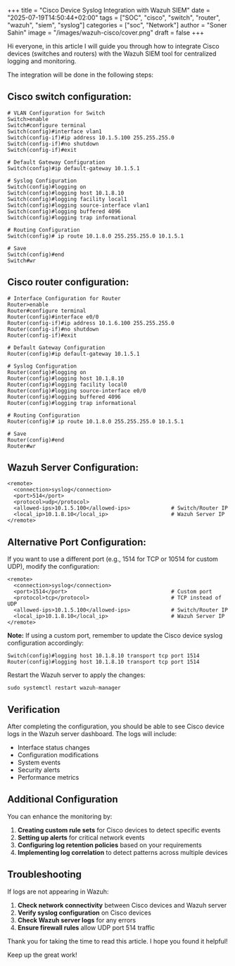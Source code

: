 +++
title = "Cisco Device Syslog Integration with Wazuh SIEM"
date = "2025-07-19T14:50:44+02:00"
tags = ["SOC", "cisco", "switch", "router", "wazuh", "siem", "syslog"]
categories = ["soc", "Network"]
author = "Soner Sahin"
image = "/images/wazuh-cisco/cover.png"
draft = false
+++ 


Hi everyone, in this article I will guide you through how to integrate Cisco devices (switches and routers) with the Wazuh SIEM tool for centralized logging and monitoring.

The integration will be done in the following steps:

## **Cisco switch configuration:**

```
# VLAN Configuration for Switch
Switch>enable
Switch#configure terminal
Switch(config)#interface vlan1
Switch(config-if)#ip address 10.1.5.100 255.255.255.0
Switch(config-if)#no shutdown
Switch(config-if)#exit

# Default Gateway Configuration
Switch(config)#ip default-gateway 10.1.5.1

# Syslog Configuration
Switch(config)#logging on
Switch(config)#logging host 10.1.8.10
Switch(config)#logging facility local1
Switch(config)#logging source-interface vlan1
Switch(config)#logging buffered 4096
Switch(config)#logging trap informational

# Routing Configuration
Switch(config)# ip route 10.1.8.0 255.255.255.0 10.1.5.1

# Save 
Switch(config)#end
Switch#wr
```

## **Cisco router configuration:**

```
# Interface Configuration for Router
Router>enable
Router#configure terminal
Router(config)#interface e0/0
Router(config-if)#ip address 10.1.6.100 255.255.255.0
Router(config-if)#no shutdown
Router(config-if)#exit

# Default Gateway Configuration
Router(config)#ip default-gateway 10.1.5.1

# Syslog Configuration
Router(config)#logging on
Router(config)#logging host 10.1.8.10
Router(config)#logging facility local0
Router(config)#logging source-interface e0/0
Router(config)#logging buffered 4096
Router(config)#logging trap informational

# Routing Configuration
Router(config)# ip route 10.1.8.0 255.255.255.0 10.1.5.1

# Save 
Router(config)#end
Router#wr
```

## **Wazuh Server Configuration:**

```
<remote>  
  <connection>syslog</connection>  
  <port>514</port>  
  <protocol>udp</protocol>                      
  <allowed-ips>10.1.5.100</allowed-ips>             # Switch/Router IP
  <local_ip>10.1.8.10</local_ip>                    # Wazuh Server IP
</remote>
```

## **Alternative Port Configuration:**

If you want to use a different port (e.g., 1514 for TCP or 10514 for custom UDP), modify the configuration:

```
<remote>  
  <connection>syslog</connection>  
  <port>1514</port>                                 # Custom port
  <protocol>tcp</protocol>                          # TCP instead of UDP
  <allowed-ips>10.1.5.100</allowed-ips>             # Switch/Router IP
  <local_ip>10.1.8.10</local_ip>                    # Wazuh Server IP
</remote>
```

**Note:** If using a custom port, remember to update the Cisco device syslog configuration accordingly:
```
Switch(config)#logging host 10.1.8.10 transport tcp port 1514
Router(config)#logging host 10.1.8.10 transport tcp port 1514
```

Restart the Wazuh server to apply the changes:

```
sudo systemctl restart wazuh-manager
```

## Verification

After completing the configuration, you should be able to see Cisco device logs in the Wazuh server dashboard. The logs will include:

- Interface status changes
- Configuration modifications
- System events
- Security alerts
- Performance metrics

## Additional Configuration

You can enhance the monitoring by:

1. **Creating custom rule sets** for Cisco devices to detect specific events
2. **Setting up alerts** for critical network events
3. **Configuring log retention policies** based on your requirements
4. **Implementing log correlation** to detect patterns across multiple devices

## Troubleshooting

If logs are not appearing in Wazuh:

1. **Check network connectivity** between Cisco devices and Wazuh server
2. **Verify syslog configuration** on Cisco devices
3. **Check Wazuh server logs** for any errors
4. **Ensure firewall rules** allow UDP port 514 traffic

Thank you for taking the time to read this article. I hope you found it helpful!

Keep up the great work!